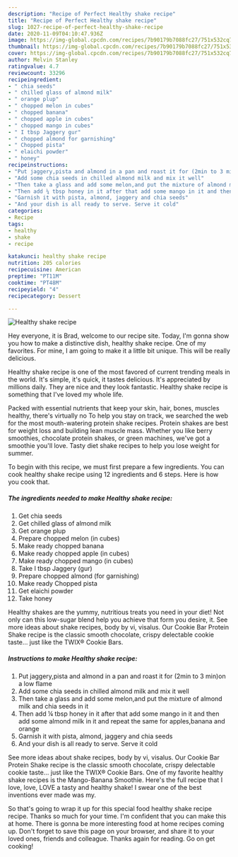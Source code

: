 ```yaml
---
description: "Recipe of Perfect Healthy shake recipe"
title: "Recipe of Perfect Healthy shake recipe"
slug: 1027-recipe-of-perfect-healthy-shake-recipe
date: 2020-11-09T04:10:47.936Z
image: https://img-global.cpcdn.com/recipes/7b90179b7088fc27/751x532cq70/healthy-shake-recipe-recipe-main-photo.jpg
thumbnail: https://img-global.cpcdn.com/recipes/7b90179b7088fc27/751x532cq70/healthy-shake-recipe-recipe-main-photo.jpg
cover: https://img-global.cpcdn.com/recipes/7b90179b7088fc27/751x532cq70/healthy-shake-recipe-recipe-main-photo.jpg
author: Melvin Stanley
ratingvalue: 4.7
reviewcount: 33296
recipeingredient:
- " chia seeds"
- " chilled glass of almond milk"
- " orange plup"
- " chopped melon in cubes"
- " chopped banana"
- " chopped apple in cubes"
- " chopped mango in cubes"
- " I tbsp Jaggery gur"
- " chopped almond for garnishing"
- " Chopped pista"
- " elaichi powder"
- " honey"
recipeinstructions:
- "Put jaggery,pista and almond in a pan and roast it for (2min to 3 min)on a low flame"
- "Add some chia seeds in chilled almond milk and mix it well"
- "Then take a glass and add some melon,and put the mixture of almond milk and chia seeds in it"
- "Then add ¼ tbsp honey in it after that add some mango in it and then add some almond milk in it and repeat the same for apples,banana and orange"
- "Garnish it with pista, almond, jaggery and chia seeds"
- "And your dish is all ready to serve. Serve it cold"
categories:
- Recipe
tags:
- healthy
- shake
- recipe

katakunci: healthy shake recipe 
nutrition: 205 calories
recipecuisine: American
preptime: "PT11M"
cooktime: "PT48M"
recipeyield: "4"
recipecategory: Dessert

---
```



![Healthy shake recipe](https://img-global.cpcdn.com/recipes/7b90179b7088fc27/751x532cq70/healthy-shake-recipe-recipe-main-photo.jpg)

Hey everyone, it is Brad, welcome to our recipe site. Today, I'm gonna show you how to make a distinctive dish, healthy shake recipe. One of my favorites. For mine, I am going to make it a little bit unique. This will be really delicious.

Healthy shake recipe is one of the most favored of current trending meals in the world. It's simple, it's quick, it tastes delicious. It's appreciated by millions daily. They are nice and they look fantastic. Healthy shake recipe is something that I've loved my whole life.

Packed with essential nutrients that keep your skin, hair, bones, muscles healthy, there&#39;s virtually no To help you stay on track, we searched the web for the most mouth-watering protein shake recipes. Protein shakes are best for weight loss and building lean muscle mass. Whether you like berry smoothies, chocolate protein shakes, or green machines, we&#39;ve got a smoothie you&#39;ll love. Tasty diet shake recipes to help you lose weight for summer.


To begin with this recipe, we must first prepare a few ingredients. You can cook healthy shake recipe using 12 ingredients and 6 steps. Here is how you cook that.

<!--inarticleads1-->

##### The ingredients needed to make Healthy shake recipe:

1. Get  chia seeds
1. Get  chilled glass of almond milk
1. Get  orange plup
1. Prepare  chopped melon (in cubes)
1. Make ready  chopped banana
1. Make ready  chopped apple (in cubes)
1. Make ready  chopped mango (in cubes)
1. Take  I tbsp Jaggery (gur)
1. Prepare  chopped almond (for garnishing)
1. Make ready  Chopped pista
1. Get  elaichi powder
1. Take  honey


Healthy shakes are the yummy, nutritious treats you need in your diet! Not only can this low-sugar blend help you achieve that form you desire, it. See more ideas about shake recipes, body by vi, visalus. Our Cookie Bar Protein Shake recipe is the classic smooth chocolate, crispy delectable cookie taste… just like the TWIX® Cookie Bars. 

<!--inarticleads2-->

##### Instructions to make Healthy shake recipe:

1. Put jaggery,pista and almond in a pan and roast it for (2min to 3 min)on a low flame
1. Add some chia seeds in chilled almond milk and mix it well
1. Then take a glass and add some melon,and put the mixture of almond milk and chia seeds in it
1. Then add ¼ tbsp honey in it after that add some mango in it and then add some almond milk in it and repeat the same for apples,banana and orange
1. Garnish it with pista, almond, jaggery and chia seeds
1. And your dish is all ready to serve. Serve it cold


See more ideas about shake recipes, body by vi, visalus. Our Cookie Bar Protein Shake recipe is the classic smooth chocolate, crispy delectable cookie taste… just like the TWIX® Cookie Bars. One of my favorite healthy shake recipes is the Mango-Banana Smoothie. Here&#39;s the full recipe that I love, love, LOVE a tasty and healthy shake! I swear one of the best inventions ever made was my. 

So that's going to wrap it up for this special food healthy shake recipe recipe. Thanks so much for your time. I'm confident that you can make this at home. There is gonna be more interesting food at home recipes coming up. Don't forget to save this page on your browser, and share it to your loved ones, friends and colleague. Thanks again for reading. Go on get cooking!

